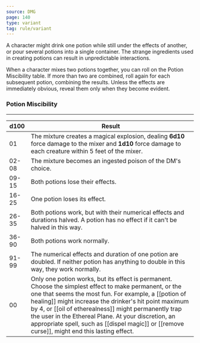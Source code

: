 ```yaml
---
source: DMG
page: 140
type: variant
tag: rule/variant
---
```


A character might drink one potion while still under the effects of another, or pour several potions into a single container. The strange ingredients used in creating potions can result in unpredictable interactions.

When a character mixes two potions together, you can roll on the Potion Miscibility table. If more than two are combined, roll again for each subsequent potion, combining the results. Unless the effects are immediately obvious, reveal them only when they become evident.

### Potion Miscibility
---
|d100|Result|
|----|------------|
|01|The mixture creates a magical explosion, dealing **6d10** force damage to the mixer and **1d10** force damage to each creature within 5 feet of the mixer.|
|02-08|The mixture becomes an ingested poison of the DM's choice.|
|09-15|Both potions lose their effects.|
|16-25|One potion loses its effect.|
|26-35|Both potions work, but with their numerical effects and durations halved. A potion has no effect if it can't be halved in this way.|
|36-90|Both potions work normally.|
|91-99|The numerical effects and duration of one potion are doubled. If neither potion has anything to double in this way, they work normally.|
|00|Only one potion works, but its effect is permanent. Choose the simplest effect to make permanent, or the one that seems the most fun. For example, a [[potion of healing]] might increase the drinker's hit point maximum by 4, or [[oil of etherealness]] might permanently trap the user in the Ethereal Plane. At your discretion, an appropriate spell, such as [[dispel magic]] or [[remove curse]], might end this lasting effect.|
